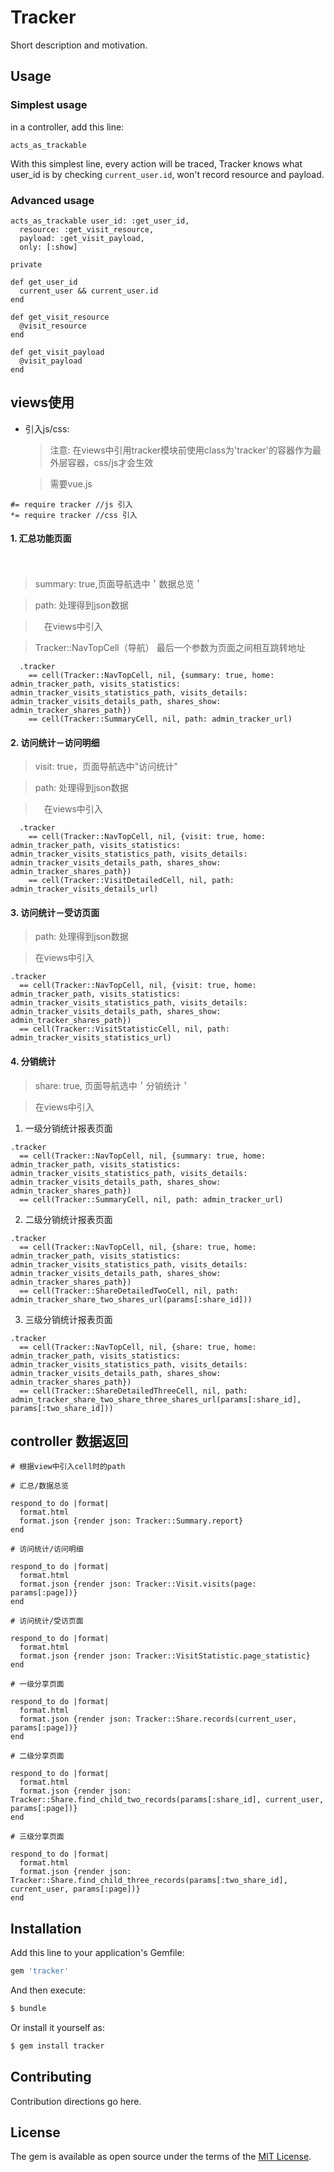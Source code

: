 # Tracker
Short description and motivation.

## Usage

### Simplest usage 

in a controller, add this line:

    acts_as_trackable

With this simplest line, every action will be traced, Tracker knows what
user_id is by checking `current_user.id`, won't record resource and payload.

### Advanced usage

    acts_as_trackable user_id: :get_user_id,
      resource: :get_visit_resource,
      payload: :get_visit_payload,
      only: [:show]

    private

    def get_user_id
      current_user && current_user.id
    end

    def get_visit_resource
      @visit_resource
    end

    def get_visit_payload
      @visit_payload
    end
## views使用
- 引入js/css:

   > 注意: 在views中引用tracker模块前使用class为'tracker'的容器作为最外层容器，css/js才会生效

   > 需要vue.js

```
#= require tracker //js 引入
*= require tracker //css 引入

```
#### 1. 汇总功能页面
　
  > summary: true,页面导航选中＇数据总览＇

  > path: 处理得到json数据

  >　在views中引入

  > Tracker::NavTopCell（导航） 最后一个参数为页面之间相互跳转地址

  ```
    .tracker
      == cell(Tracker::NavTopCell, nil, {summary: true, home: admin_tracker_path, visits_statistics: admin_tracker_visits_statistics_path, visits_details: admin_tracker_visits_details_path, shares_show: admin_tracker_shares_path})
      == cell(Tracker::SummaryCell, nil, path: admin_tracker_url)

  ```
#### 2. 访问统计－访问明细

  > visit: true，页面导航选中"访问统计"

  > path: 处理得到json数据

  >　在views中引入

  ```
    .tracker
      == cell(Tracker::NavTopCell, nil, {visit: true, home: admin_tracker_path, visits_statistics: admin_tracker_visits_statistics_path, visits_details: admin_tracker_visits_details_path, shares_show: admin_tracker_shares_path})
      == cell(Tracker::VisitDetailedCell, nil, path: admin_tracker_visits_details_url)

  ```

#### 3. 访问统计－受访页面

  > path: 处理得到json数据

  > 在views中引入

  ```
  .tracker
    == cell(Tracker::NavTopCell, nil, {visit: true, home: admin_tracker_path, visits_statistics: admin_tracker_visits_statistics_path, visits_details: admin_tracker_visits_details_path, shares_show: admin_tracker_shares_path})
    == cell(Tracker::VisitStatisticCell, nil, path: admin_tracker_visits_statistics_url)

  ```

#### 4. 分销统计

  > share: true, 页面导航选中＇分销统计＇

  > 在views中引入

  1. 一级分销统计报表页面

  ```
  .tracker
    == cell(Tracker::NavTopCell, nil, {summary: true, home: admin_tracker_path, visits_statistics: admin_tracker_visits_statistics_path, visits_details: admin_tracker_visits_details_path, shares_show: admin_tracker_shares_path})
    == cell(Tracker::SummaryCell, nil, path: admin_tracker_url)

  ```

  2. 二级分销统计报表页面

  ```
  .tracker
    == cell(Tracker::NavTopCell, nil, {share: true, home: admin_tracker_path, visits_statistics: admin_tracker_visits_statistics_path, visits_details: admin_tracker_visits_details_path, shares_show: admin_tracker_shares_path})
    == cell(Tracker::ShareDetailedTwoCell, nil, path: admin_tracker_share_two_shares_url(params[:share_id]))

  ```

  3. 三级分销统计报表页面

  ```
  .tracker
    == cell(Tracker::NavTopCell, nil, {share: true, home: admin_tracker_path, visits_statistics: admin_tracker_visits_statistics_path, visits_details: admin_tracker_visits_details_path, shares_show: admin_tracker_shares_path})
    == cell(Tracker::ShareDetailedThreeCell, nil, path: admin_tracker_share_two_share_three_shares_url(params[:share_id], params[:two_share_id]))

  ```

## controller 数据返回

```
# 根据view中引入cell时的path

# 汇总/数据总览

respond_to do |format|
  format.html
  format.json {render json: Tracker::Summary.report}
end

# 访问统计/访问明细

respond_to do |format|
  format.html
  format.json {render json: Tracker::Visit.visits(page: params[:page])}
end

# 访问统计/受访页面

respond_to do |format|
  format.html
  format.json {render json: Tracker::VisitStatistic.page_statistic}
end

# 一级分享页面

respond_to do |format|
  format.html
  format.json {render json: Tracker::Share.records(current_user, params[:page])}
end

# 二级分享页面

respond_to do |format|
  format.html
  format.json {render json: Tracker::Share.find_child_two_records(params[:share_id], current_user, params[:page])}
end

# 三级分享页面

respond_to do |format|
  format.html
  format.json {render json: Tracker::Share.find_child_three_records(params[:two_share_id], current_user, params[:page])}
end
```

## Installation
Add this line to your application's Gemfile:

```ruby
gem 'tracker'
```

And then execute:
```bash
$ bundle
```

Or install it yourself as:
```bash
$ gem install tracker
```

## Contributing
Contribution directions go here.

## License
The gem is available as open source under the terms of the [MIT License](http://opensource.org/licenses/MIT).
